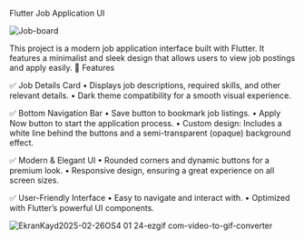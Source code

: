 Flutter Job Application UI

 ![Job-board](https://github.com/user-attachments/assets/8115d0c0-4491-48dd-9337-d466985e162c)
 
This project is a modern job application interface built with Flutter. It features a minimalist and sleek design that allows users to view job postings and apply easily.
📌 Features

✅ Job Details Card
	•	Displays job descriptions, required skills, and other relevant details.
	•	Dark theme compatibility for a smooth visual experience.

✅ Bottom Navigation Bar
	•	Save button to bookmark job listings.
	•	Apply Now button to start the application process.
	•	Custom design: Includes a white line behind the buttons and a semi-transparent (opaque) background effect.

 


✅ Modern & Elegant UI
	•	Rounded corners and dynamic buttons for a premium look.
	•	Responsive design, ensuring a great experience on all screen sizes.

✅ User-Friendly Interface
	•	Easy to navigate and interact with.
	•	Optimized with Flutter’s powerful UI components.
 
![EkranKayd2025-02-26OS4 01 24-ezgif com-video-to-gif-converter](https://github.com/user-attachments/assets/e08ca5dd-cef1-4755-8cca-ae08d66a2220)

